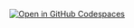 [![Open in GitHub Codespaces](https://github.com/codespaces/badge.svg)](https://jubilant-carnival-wj5rp9xw5rw2v4vp.github.dev/)
